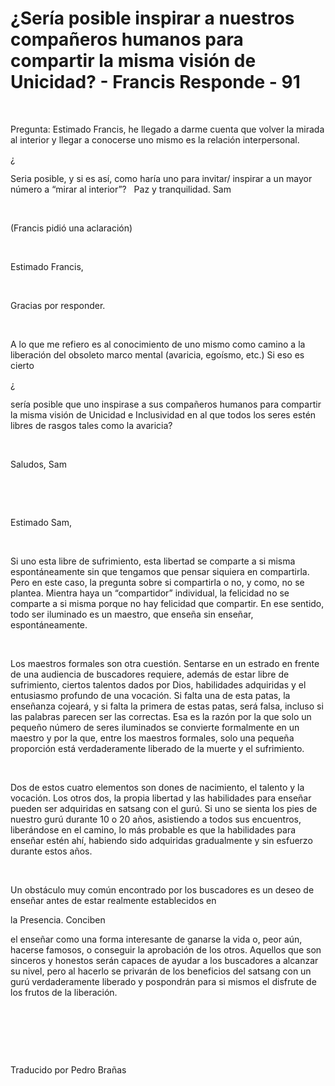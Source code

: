 # ¿Sería posible inspirar a nuestros compañeros humanos para compartir la misma visión de Unicidad? - Francis Responde - 91




&nbsp;







Pregunta: Estimado Francis, he llegado a darme cuenta que volver la mirada al interior y llegar a conocerse uno mismo es la relaci&oacute;n interpersonal. 

&iquest;

Seria posible, y si es as&iacute;, como har&iacute;a uno para invitar/ inspirar a un mayor n&uacute;mero a &ldquo;mirar al interior&rdquo;? 
&nbsp;
Paz y tranquilidad. Sam














&nbsp;
















(Francis pidi&oacute; una aclaraci&oacute;n)



















&nbsp;
















Estimado Francis,



















&nbsp;
















Gracias por responder.



















&nbsp;
















A lo que me refiero es al conocimiento de uno mismo como camino a la liberaci&oacute;n del obsoleto marco mental (avaricia, ego&iacute;smo, etc.) Si eso es cierto 

&iquest;

ser&iacute;a posible que uno inspirase a sus compa&ntilde;eros humanos para compartir la misma visi&oacute;n de Unicidad e Inclusividad en al que todos los seres est&eacute;n libres de rasgos tales como la avaricia?



















&nbsp;
















Saludos, Sam



















&nbsp;






















&nbsp;
















Estimado Sam,



















&nbsp;
















Si uno esta libre de sufrimiento, esta libertad se comparte a si misma espont&aacute;neamente sin que tengamos que pensar siquiera en compartirla. Pero en este caso, la pregunta sobre si compartirla o no, y como, no se plantea. Mientra haya un &ldquo;compartidor&rdquo; individual, la felicidad no se comparte a si misma porque no hay felicidad que compartir. En ese sentido, todo ser iluminado es un maestro, que ense&ntilde;a sin ense&ntilde;ar, espont&aacute;neamente.



















&nbsp;
















Los maestros formales son otra cuesti&oacute;n. Sentarse en un estrado en frente de una audiencia de buscadores requiere, adem&aacute;s de estar libre de sufrimiento, ciertos talentos dados por Dios, habilidades adquiridas y el entusiasmo profundo de una vocaci&oacute;n. Si falta una de esta patas, la ense&ntilde;anza cojear&aacute;, y si falta la primera de estas patas, ser&aacute; falsa, incluso si las palabras parecen ser las correctas. Esa es la raz&oacute;n por la que solo un peque&ntilde;o n&uacute;mero de seres iluminados se convierte formalmente en un maestro y por la que, entre los maestros formales, solo una peque&ntilde;a proporci&oacute;n est&aacute; verdaderamente liberado de la muerte y el sufrimiento.



















&nbsp;
















Dos de estos cuatro elementos son dones de nacimiento, el talento y la vocaci&oacute;n. Los otros dos, la propia libertad y las habilidades para ense&ntilde;ar pueden ser adquiridas en satsang con el gur&uacute;. Si uno se sienta los pies de nuestro gur&uacute; durante 10 o 20 a&ntilde;os, asistiendo a todos sus encuentros, liber&aacute;ndose en el camino, lo m&aacute;s probable es que la habilidades para ense&ntilde;ar est&eacute;n ah&iacute;, habiendo sido adquiridas gradualmente y sin esfuerzo durante estos a&ntilde;os.



















&nbsp;
















Un obst&aacute;culo muy com&uacute;n encontrado por los buscadores es un deseo de ense&ntilde;ar antes de estar realmente establecidos en 












la Presencia. Conciben




 el ense&ntilde;ar como una forma interesante de ganarse la vida o, peor a&uacute;n, hacerse famosos, o conseguir la aprobaci&oacute;n de los otros. Aquellos que son sinceros y honestos ser&aacute;n capaces de ayudar a los buscadores a alcanzar su nivel, pero al hacerlo se privar&aacute;n de los beneficios del satsang con un gur&uacute; verdaderamente liberado y pospondr&aacute;n para si mismos el disfrute de los frutos de la liberaci&oacute;n.











&nbsp;






















&nbsp;






















&nbsp;
















Traducido por Pedro Bra&ntilde;as


















